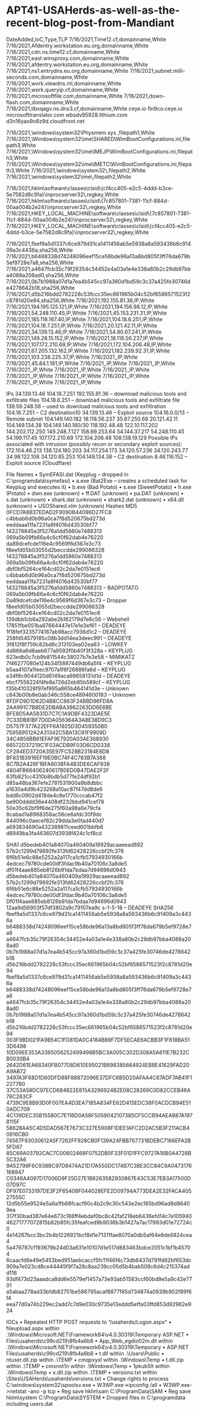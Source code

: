 # APT41-USAHerds-as-well-as-the-recent-blog-post-from-Mandiant

DateAdded,IoC,Type,TLP
7/16/2021,Time12.cf,domainname,White
7/16/2021,Afdentry.workstation.eu.org,domainname,White
7/16/2021,cdn.ns.time12.cf,domainname,White
7/16/2021,east.winsproxy.com,domainname,White
7/16/2021,afdentry.workstation.eu.org,domainname,White
7/16/2021,ns1.entrydns.eu.org,domainname,White
7/16/2021,subnet.milli-seconds.com,domainname,White
7/16/2021,work.viewdns.ml,domainname,White
7/16/2021,work.queryip.cf,domainname,White
7/16/2021,microsoftfile.com,domainname,White
7/16/2021,down-flash.com,domainname,White
7/16/2021,libxqagv.ns.dns3.cf,domainname,White
ceye.io
fln9co.ceye.io
microsofttranslator.com
wbsdv95928.lithium.com
d3n16yao9o6z9d.cloudfront.net



7/16/2021,\\windows\\system32\\Physmem.sys ,filepath1,White
7/16/2021,\\Windows\\system32\\ime\\SHARED\\WimBootConfigurations.ini,filepath3,White
7/16/2021,\\Windows\\system32\\ime\\IMEJP\\WimBootConfigurations.ini,filepath3,White
7/16/2021,\\Windows\\system32\\ime\\IMETC\\WimBootConfigurations.ini,filepath3,White
7/16/2021,\\windows\\system32\\,filepath2,White
7/16/2021,\\windows\\system32\\ime\\,filepath2,White

7/16/2021,hklm\\software\\classes\\clsid\\{cf4cc405-e2c5-4ddd-b3ce-5e7582d8c9fa}\\inprocserver32\\,regkey,White
7/16/2021,hklm\\software\\classes\\clsid\\{7c857801-7381-11cf-884d-00aa004b2e24}\\inprocserver32\\,regkey,White
7/16/2021,HKEY_LOCAL_MACHINE\\software\\classes\\clsid\\{7c857801-7381-11cf-884d-00aa004b2e24}\\inprocserver32\\,regkey,White
7/16/2021,HKEY_LOCAL_MACHINE\\software\\classes\\clsid\\{cf4cc405-e2c5-4ddd-b3ce-5e7582d8c9fa}\\inprocserver32\\,regkey,White

7/16/2021,fbef9a5d1337c6ce979d31ca1411456ab5e5938a8a593436b6c91409a3c4436a,sha256,White
7/16/2021,b6488338d74248096eef15ce58bde96a13a8bd805f3ff76da679b5ef9728e7a8,sha256,White
7/16/2021,a4647fcb35c79f26354c34452e4a03a1e4e338a80b2c29db97bba4088a208ad0,sha256,White
7/16/2021,0b7b1988a07d1a7ea4b545cc97a360d1bd59c3c37a425fe30746de4278642b18,sha256,White
7/16/2021,d5b216bdd2782228c53fccc35ec661965b04c52bf6586571523f2c8781d20e94,sha256,White
7/16/2021,192.155.81.36,IP,White
7/16/2021,194.195.125.121,IP,White
7/16/2021,194.156.98.12,IP,White
7/16/2021,54.248.110.45,IP,White
7/16/2021,45.153.231.31,IP,White
7/16/2021,185.118.167.40,IP,White
7/16/2021,104.18.6.251,IP,White
7/16/2021,104.18.7.251,IP,White
7/16/2021,20.121.42.11,IP,White
7/16/2021,34.139.13.46,IP,White
7/16/2021,54.80.67.241,IP,White
7/16/2021,149.28.15.152,IP,White
7/16/2021,18.118.56.237,IP,White
7/16/2021,107.172.210.69,IP,White
7/16/2021,172.104.206.48,IP,White
7/16/2021,67.205.132.162,IP,White
7/16/2021,182.239.92.31,IP,White
7/16/2021,103.238.225.37,IP,White
7/16/2021,,IP,White
7/16/2021,45.84.1.181,IP,White
7/16/2021,,IP,White
7/16/2021,,IP,White
7/16/2021,,IP,White
7/16/2021,,IP,White
7/16/2021,,IP,White
7/16/2021,,IP,White
7/16/2021,,IP,White
7/16/2021,,IP,White
7/16/2021,,IP,White
7/16/2021,,IP,White

IPs
34.139.13.46
104.18.7.251
192.155.81.36 – download malicious tools and exfiltrate files
104.18.6.251 – download malicious tools and exfiltrate file
139.59.248.56 – used to download malicious tools and exfiltration
104.18.7.251 – C2 destination10
34.139.13.46 – Exploit source
104.16.0.0/13 – Remote subnet
104.149.140.182
18.118.56.237
35.87.250.69
20.121.42.11
104.149.134.38
104.149.140.180/30
118.192.48.48
122.10.117.202
144.202.112.250
149.248.7.127
158.69.253.64
54.144.37.217
54.248.110.45
54.199.117.45
107.172.210.69
172.104.206.48
108.138.19.129
Possible IPs associated with intrusion (possibly recon or secondary exploit sources):
172.104.46.213
138.124.180.203
34.117.254.173
34.120.57.236
34.120.243.77
34.98.122.108
34.120.85.253
104.149.134.38 – C2 destination 
8.46.116.152 – Exploit source (Cloudflare)

File Names
• SymEFASI.dat (Keyplug – dropped in C:\programdata\symefasi\)
• a.exe (Bat2Exe – creates a scheduled task for Keyplug and executes it)
• b.exe (Bad Potato) 
• s.exe (SweetPotato) 
• h.exe (Potato) 
• dwn.exe (unknown)
• ff.DAT (unknown)
• pa.DAT (unknown)
• s.dat (unknown)
• shark.dat (unknown)
• shark2.dat (unknown)
• x64.dll (unknown)
• USOShared.xlm (unknown)
Hashes
MD5
0FCD7A8B37EDAD2F9090B44096D27FC8
c4bbab6d0b96a0ca7f8d520675bd273d
eeddaaa11fa7231a8f4016d43530bf77
143278845a3f5276a1dd5860e7488313
069a5b09fb66a4c6cf0f62dab4e76220
da89dcefcde116e4c9569f6d367e3c73
f8eefd05b03055d2beccdde299086328
143278845a3f5276a1dd5860e7488313
069a5b09fb66a4c6cf0f62dab4e76220
dbf0bf5264ce164cd02c2da7e0151ec6
c4bbab6d0b96a0ca7f8d520675bd273d
eeddaaa11fa7231a8f4016d43530bf77
143278845a3f5276a1dd5860e7488313 – BADPOTATO
069a5b09fb66a4c6cf0f62dab4e76220
Da89dcefcde116e4c9569f6d367e3c73 – Dropper
f8eefd05b03055d2beccdde299086328
dbf0bf5264ce164cd02c2da7e0151ec6
139dbb1cb6a292abe2b162179d7e6c56 – Webshell
17851fbe051ba87664447e17e1e3ef61 – DEADEYE
1f18fef3235774187ab98acc7936d1c2 – DEADEYE
258fd54579185c08b3dd14ea3deec991 – DEADEYE
3f812f8f759c82bd8c313103ea02ea63 – LOWKEY
4d866a6d8aeb677a9592f0b40f3f328a – KEYPLUG
623edb0c7cb9b811544c38027b7e3e58 – MIMIKATZ
7f46277080e124b34f5887449db6a5f4 – KEYPLUG
b5aa4107a1feec9707a1f6f26886fa6d – KEYPLUG
e34f8c9044120d6149aca99658131d1d – DEADEYE
ebcf7556224f4fe8a726d2eb85b589cf – KEYPLUG
f35b410326f97ef995a865b464141d3e – Unknown
c843b00b8e0ab346c558ce4894600183 – Unknown
8FDFD9D1D62D4B8CC863F24BBD96FD8A 
2AA991C7B8DE2DBABA3962263DD6E6BE
BFE8D5AA5831D7C7C1A9DBF4323DAE5E 
7C33DB81BF7D0DA056364A3A8E38D9C3 
D5757F377A22EFF6A1925D3D459350B0 
759589512A2A31342C5BA13C61F9909D 
34C4856BB61EFAF9E7920A03AE368930 
66572D37219C1F03ACDB9F03D6CD0338 
CF284ED3720A35E97FC528B23184E8D8 
BF831B3916EF19E0BC74F4C783B7A368 
8C7B2A428F1BFA6038FA4B3DE6CAF938 
4804FB66406240617B0ED0B47DAE2F2F 
63fb821cc4310b8bdb5d77fe24df92b1 
d85a48ba367efe2781531900a9b8dbbc 
a1630a4d9b423268a10ac87f47dd8de6 
bdd6c0902d419de4c8e1770cccab47f2 
be900dddd36e4408df232bbd941cef78 
50e35c62bf9f6de275f60a98a6e79cfa 
8cabad1a8968358ac58ce6afdc30f9dc 
844096c0aecef82c29dda3e0fad440d7 
a693834690a432389811ceed601bbfb6 
d8949ba3fa463607d3938f424c1cf8cd 

SHA1
d5bedeb401a84070a460409a19929acaaeead892
57b2c1299d79892fe313fd62428226ccbf2fc376
6f6b51e6c88e5252a2a117ca1cfb57934930166b
4edcec79780cde00df3fdac9b40a70106c3a8de5
df01f4aae885eb8126b91da7bdaa7d94696d0943
d5bedeb401a84070a460409a19929acaaeead892
57b2c1299d79892fe313fd62428226ccbf2fc376
6f6b51e6c88e5252a2a117ca1cfb57934930166b
4edcec79780cde00df3fdac9b40a70106c3a8de5
Df01f4aae885eb8126b91da7bdaa7d94696d0943
12aa9d56903f57df3802a9c79107ea9c s-1-5-18 – DEADEYE
SHA256
fbef9a5d1337c6ce979d31ca1411456ab5e5938a8a593436b6c91409a3c4436a
b6488338d74248096eef15ce58bde96a13a8bd805f3ff76da679b5ef9728e7a8
a4647fcb35c79f26354c34452e4a03a1e4e338a80b2c29db97bba4088a208ad0
0b7b1988a07d1a7ea4b545cc97a360d1bd59c3c37a425fe30746de4278642b18
d5b216bdd2782228c53fccc35ec661965b04c52bf6586571523f2c8781d20e94
fbef9a5d1337c6ce979d31ca1411456ab5e5938a8a593436b6c91409a3c4436a
b6488338d74248096eef15ce58bde96a13a8bd805f3ff76da679b5ef9728e7a8
a4647fcb35c79f26354c34452e4a03a1e4e338a80b2c29db97bba4088a208ad0
0b7b1988a07d1a7ea4b545cc97a360d1bd59c3c37a425fe30746de4278642b18
d5b216bdd2782228c53fccc35ec661965b04c52bf6586571523f2c8781d20e94
003F9BD021FA9B54C1FD81DA0C4184B89F7DF5ECAE6ACBB3F1F618BA513D6498
10D09EE353A3365056252499498B5BC3A005C302D308A5A611E7B232CB0030B4
2642D61EA68340FB07708D610E95021B898385664924EB8E41629FAD20A9AB72
3497A3F68D1D60DFD88F88872096E37DFC6B5D20AFAA4C67ADF7AB41F12277B0
37C53A58DC97ECD684822E815A3296924B2E08C28269C0D82CCEB46A78C263CF
4739C9E8B93D0F007EA4D3EA7185A834FE62D415EDC38F0ACDCB94E510ADC709
4C139DEC35B155B0C7E116D0A58F5059042107385CF5CCB94AEAB87A1978115F
58628AA5C4D5DAD567E7673C327E5908F1DEE1AFC2D2AC5B3F211ACB40916CB0
74567F93030612A5F7262FF928CB0F139A24FBB767731BDEBC7166EFA2B5FD87
85C69A03792CAC7C00602468F0752DB5F33F01D1FFC9727A16B0A4728B5C32A6
9A52799F6C938BC97D9474A21D17A550DC174B7C38E3CC84C9A0473176168947
C0346A4097D17006D9F25D27E1B8263582930867E43C53E7EB3A17500D07D97C
DF97E0733197DE3F2F65408F044028EFE2D09794A773DEA2E32FACA40527555C
12d5b55e9524e5a6a1fb68fcacf90c4b2c9c30c543e2ec165bd96ad8d86409ea
317f30bad387e64e673c188ff4ebdaf0bc8c42faf218eb6436efd14c7e105940
46271777072815b82b85fc35feafced9b9036b3b1427a7ac17993d01e72724c0
4e14267bcc3bc2b4b1226921bcf8d1e71311fae8070a0db5af64e8de6824cea4
5a476787cf193679b24d03a631e10107d1e517d883463bdce2051c1bf1b45704
6caacfd6e49e5453bed951aebcaccf5fc11f46f4c73db6437d791fd62bf653dc
909a7e023cd8ce44445f9f7a28c8aa239cc05d5b4bab508c6d4c215374add116
93df473d23aaadca8dd6e5579ef1457a73e93ab51583ccf60bd9e5a9c42e7701
a5abaa278ad33bfdb82751be586795acaf8877f85d734874a0939b902f89f6f4
eea77d0a74b229ec2add7c7d9e030c9735e13eddd5effa03ffd853d92962e924

IOCs
• Repeated HTTP POST requests to “/usaherds/Logon.aspx” 
• fileupload.aspx within .\Windows\Microsoft.NET\Framework64\v4.0.30319\Temporary 
ASP.NET
• Files\usaherds\c99cd219\8fb4a6b8
• App_Web_egdio02m.dll within .\Windows\Microsoft.NET\Framework64\v4.0.30319\Temporary
• ASP.NET Files\usaherds\c99cd219\8fb4a6b8
• t.dll within .\Users\Public
• ntuser.dll.zip within .\TEMP
• cmqpxyxl within .\Windows\Temp
• t.dll.zip within .\TEMP
• cmxnot1n within .\Windows\Temp
• 1pkub5lt within .\Windows\Temp
• x.dll.zip within .\TEMP
• versions.txt within \Sites\USAHerds\usaherds\versions.txt
• Change rights to process C:\windows\system32\spoolsv.exe
• W3WP.exe->ipconfig /all
• W3WP.exe->netstat -ano -p tcp
• Reg save hklm\sam C:\ProgramData\SAM
• Reg save hklm\system C:\ProgramData\SYSTEM
• Dropped files in C:\programdata including users.dat
